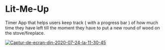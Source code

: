 # Lit-Me-Up
Timer App that helps users keep track ( with a progress bar ) of how much time they have left till the moment they have to put a new round of wood on the stove/fireplace.


<a href="https://ibb.co/brJyTcd"><img src="https://i.ibb.co/wKsbV56/Captur-de-ecran-din-2020-07-24-la-11-30-45.png" alt="Captur-de-ecran-din-2020-07-24-la-11-30-45" border="0"></a>
